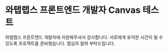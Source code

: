 # 와탭랩스 프론트엔드 개발자 Canvas 테스트

와탭랩스 프론트엔드 개발자에 지원해주셔서 감사합니다. 서로에게 유익한 시간이 될 수 있도록 프로젝트를 준비했습니다. 열심히 참여 부탁드립니다.

